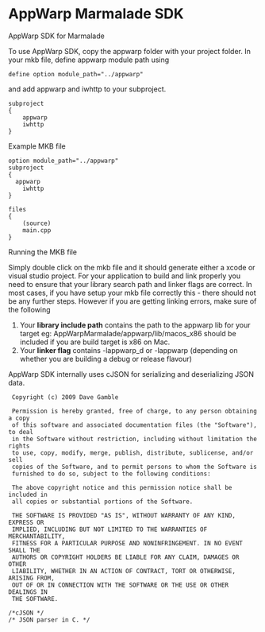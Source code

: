 AppWarp Marmalade SDK
==========

AppWarp SDK for Marmalade

To use AppWarp SDK, copy the appwarp folder with your project folder. In your mkb file, define appwarp module path using

`define option module_path="../appwarp"` 

and add appwarp and iwhttp to your subproject.

```
subproject
{
	appwarp
	iwhttp
}

```

Example MKB file

```
option module_path="../appwarp"
subproject
{
  appwarp
	iwhttp
}

files
{
	(source)
	main.cpp
}
```

Running the MKB file

Simply double click on the mkb file and it should generate either a xcode or visual studio project. For your application
to build and link properly you need to ensure that your library search path and linker flags are correct. In most cases, if 
you have setup your mkb file correctly this - there should not be any further steps. However if you are getting linking
errors, make sure of the following

1. Your **library include path** contains the path to the appwarp lib for your target eg: AppWarpMarmalade/appwarp/lib/macos_x86 should be included if you are build target is x86 on Mac.
2. Your **linker flag** contains -lappwarp_d or -lappwarp (depending on whether you are building a debug or release flavour)


AppWarp SDK internally uses cJSON for serializing and deserializing JSON data.

```
 Copyright (c) 2009 Dave Gamble

 Permission is hereby granted, free of charge, to any person obtaining a copy
 of this software and associated documentation files (the "Software"), to deal
 in the Software without restriction, including without limitation the rights
 to use, copy, modify, merge, publish, distribute, sublicense, and/or sell
 copies of the Software, and to permit persons to whom the Software is
 furnished to do so, subject to the following conditions:

 The above copyright notice and this permission notice shall be included in
 all copies or substantial portions of the Software.

 THE SOFTWARE IS PROVIDED "AS IS", WITHOUT WARRANTY OF ANY KIND, EXPRESS OR
 IMPLIED, INCLUDING BUT NOT LIMITED TO THE WARRANTIES OF MERCHANTABILITY,
 FITNESS FOR A PARTICULAR PURPOSE AND NONINFRINGEMENT. IN NO EVENT SHALL THE
 AUTHORS OR COPYRIGHT HOLDERS BE LIABLE FOR ANY CLAIM, DAMAGES OR OTHER
 LIABILITY, WHETHER IN AN ACTION OF CONTRACT, TORT OR OTHERWISE, ARISING FROM,
 OUT OF OR IN CONNECTION WITH THE SOFTWARE OR THE USE OR OTHER DEALINGS IN
 THE SOFTWARE.

/*cJSON */
/* JSON parser in C. */
```
